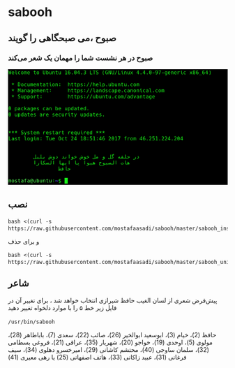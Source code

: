 # sabooh
## صبوح ،‌می صبحگاهی را گویند
### صبوح در هر نشست شما را مهمان یک شعر می‌کند
![screenshot](screenshot.png)

## نصب
```
bash <(curl -s https://raw.githubusercontent.com/mostafaasadi/sabooh/master/sabooh_installer.sh)
```
و برای حذف 
```
bash <(curl -s https://raw.githubusercontent.com/mostafaasadi/sabooh/master/sabooh_uninstaller.sh)
```

## شاعر
پیش‌فرض شعری از لسان الغیب حافظ شیرازی انتخاب خواهد شد ، برای تغییر آن در فایل زیر خط ۵ را با موارد دلخواه تغییر دهید

`/usr/bin/sabooh`

حافظ (2)، خیام (3)، ابوسعید ابوالخیر (26)، صائب (22)، سعدی (7)، باباطاهر (28)، مولوی (5)، اوحدی (19)، خواجو (20)، شهریار (35)، عراقی (21)، فروغی بسطامی (32)، سلمان ساوجی (40)، محتشم کاشانی (29)، امیرخسرو دهلوی (34)، سیف فرغانی (31)، عبید زاکانی (33)، هاتف اصفهانی (25) یا رهی معیری (41)
